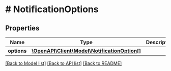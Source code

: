 # # NotificationOptions

## Properties

Name | Type | Description | Notes
------------ | ------------- | ------------- | -------------
**options** | [**\OpenAPI\Client\Model\NotificationOption[]**](NotificationOption.md) |  | [optional]

[[Back to Model list]](../../README.md#models) [[Back to API list]](../../README.md#endpoints) [[Back to README]](../../README.md)
